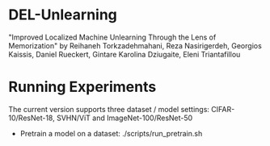 # DEL-Unlearning
"Improved Localized Machine Unlearning Through the Lens of Memorization" by Reihaneh Torkzadehmahani, Reza Nasirigerdeh, Georgios Kaissis, Daniel Rueckert, Gintare Karolina Dziugaite, Eleni Triantafillou

# Running Experiments
The current version supports three dataset / model settings: CIFAR-10/ResNet-18, SVHN/ViT and ImageNet-100/ResNet-50
 - Pretrain a model on a dataset:
     ./scripts/run_pretrain.sh
